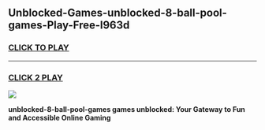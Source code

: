 
## Unblocked-Games-unblocked-8-ball-pool-games-Play-Free-l963d
<h3>
<a href="https://premium76.site?title=unblocked-8-ball-pool-games&ref=09A">CLICK TO PLAY</a></h3>
<hr>

<h3>
<a href="https://premium76.site?title=unblocked-8-ball-pool-games&ref=09A">CLICK 2 PLAY</a>
  
</h3>

<a href="https://premium76.site?title=unblocked-8-ball-pool-games&ref=09A"><img src="https://clearcache.store/games.png"></a>


**unblocked-8-ball-pool-games games unblocked: Your Gateway to Fun and Accessible Online Gaming**
